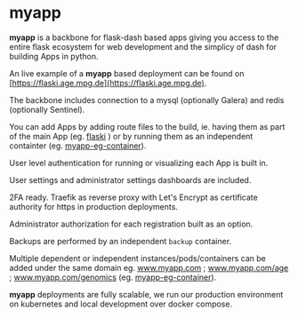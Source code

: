 # myapp

**myapp** is a backbone for flask-dash based apps giving you access to the entire flask ecosystem for web development and the simplicy of dash for building Apps in python.

An live example of a **myapp** based deployment can be found on [https://flaski.age.mpg.de](https://flaski.age.mpg.de).

The backbone includes connection to a mysql (optionally Galera) and redis (optionally Sentinel).

You can add Apps by adding route files to the build, ie. having them as part of the main App (eg. [flaski](https://github.com/mpg-age-bioinformatics/flaski) ) or by running them as an independent containter (eg. [myapp-eg-container](https://github.com/mpg-age-bioinformatics/myapp-eg-container)).

User level authentication for running or visualizing each App is built in.

User settings and administrator settings dashboards are included. 

2FA ready. Traefik as reverse proxy with Let's Encrypt as certificate authority for https in production deployments. 

Administrator authorization for each registration built as an option. 

Backups are performed by an independent `backup` container.

Multiple dependent or independent instances/pods/containers can be added under the same domain eg. www.myapp.com ; www.myapp.com/age ; www.myapp.com/genomics (eg. [myapp-eg-container](https://github.com/mpg-age-bioinformatics/myapp-eg-container)).

**myapp** deployments are fully scalable, we run our production environment on kubernetes and local development over docker compose.